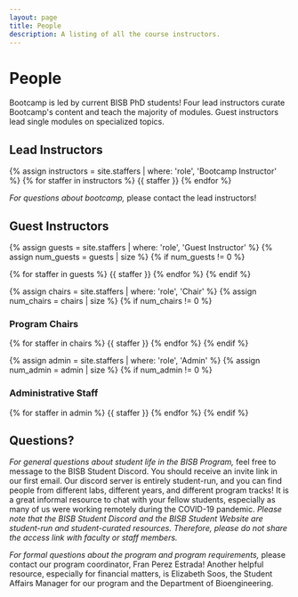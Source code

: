 ```yaml
---
layout: page
title: People
description: A listing of all the course instructors.
---
```


# People

Bootcamp is led by current BISB PhD students! Four lead instructors curate Bootcamp's content and teach the majority of modules. Guest instructors lead single modules on specialized topics.

## Lead Instructors

{% assign instructors = site.staffers | where: 'role', 'Bootcamp Instructor' %}
{% for staffer in instructors %}
{{ staffer }}
{% endfor %}

*For questions about bootcamp,* please contact the lead instructors!

## Guest Instructors

{% assign guests = site.staffers | where: 'role', 'Guest Instructor' %}
{% assign num_guests = guests | size %}
{% if num_guests != 0 %}

{% for staffer in guests %}
{{ staffer }}
{% endfor %}
{% endif %}

{% assign chairs = site.staffers | where: 'role', 'Chair' %}
{% assign num_chairs = chairs | size %}
{% if num_chairs != 0 %}

### Program Chairs

{% for staffer in chairs %}
{{ staffer }}
{% endfor %}
{% endif %}

{% assign admin = site.staffers | where: 'role', 'Admin' %}
{% assign num_admin = admin | size %}
{% if num_admin != 0 %}

### Administrative Staff

{% for staffer in admin %}
{{ staffer }}
{% endfor %}
{% endif %}

## Questions?


*For general questions about student life in the BISB Program,* feel free to message to the BISB Student Discord. You should receive an invite link in our first email. Our discord server is entirely student-run, and you can find people from different labs, different years, and different program tracks! It is a great informal resource to chat with your fellow students, especially as many of us were working remotely during the COVID-19 pandemic. *Please note that the BISB Student Discord and the BISB Student Website are student-run and student-curated resources. Therefore, please do not share the access link with faculty or staff members.*

*For formal questions about the program and program requirements,* please contact our program coordinator, Fran Perez Estrada! Another helpful resource, especially for financial matters, is Elizabeth Soos, the Student Affairs Manager for our program and the Department of Bioengineering.